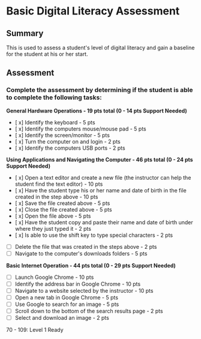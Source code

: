 # Basic Digital Literacy Assessment 
 
## Summary

This is used to assess a student's level of digital literacy and gain a baseline for the student at his or her start.

## Assessment

### Complete the assessment by determining if the student is able to complete the following tasks: 

**General Hardware Operations - 19 pts total (0 - 14 pts Support Needed)**
- [ x] Identify the keyboard - 5 pts
- [ x] Identify the computers mouse/mouse pad - 5 pts
- [ x] Identify the screen/monitor - 5 pts
- [ x] Turn the computer on and login - 2 pts
- [ x] Identify the computers USB ports - 2 pts

**Using Applications and Navigating the Computer - 46 pts total (0 - 24 pts Support Needed)**
- [ x] Open a text editor and create a new file (the instructor can help the student find the text editor) - 10 pts
- [ x] Have the student type his or her name and date of birth in the file created in the step above - 10 pts
- [ x] Save the file created above - 5 pts
- [ x] Close the file created above - 5 pts
- [ x] Open the file above - 5 pts
- [ x] Have the student copy and paste their name and date of birth under where they just typed it - 2 pts 
- [ x] Is able to use the shift key to type special characters - 2 pts
- [ ] Delete the file that was created in the steps above - 2 pts
- [ ] Navigate to the computer's downloads folders - 5 pts

**Basic Internet Operation - 44 pts total (0 - 29 pts Support Needed)**
- [ ] Launch Google Chrome - 10 pts
- [ ] Identify the address bar in Google Chrome - 10 pts
- [ ] Navigate to a website selected by the instructor - 10 pts
- [ ] Open a new tab in Google Chrome - 5 pts
- [ ] Use Google to search for an image - 5 pts
- [ ] Scroll down to the bottom of the search results page - 2 pts
- [ ] Select and download an image - 2 pts

70 - 109: Level 1 Ready
